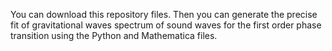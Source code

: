 You can download this repository files. Then you can generate the precise fit of gravitational waves spectrum of sound waves for the first order phase transition using the Python and Mathematica files.

